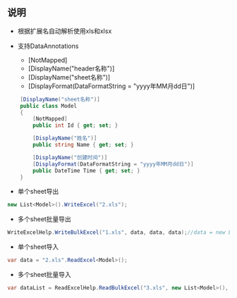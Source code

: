 ﻿## 说明

- 根据扩展名自动解析使用xls和xlsx

- 支持DataAnnotations
    - [NotMapped]
    - [DisplayName("header名称")]
    - [DisplayName("sheet名称")]
    - [DisplayFormat(DataFormatString = "yyyy年MM月dd日")]

```C#
    [DisplayName("sheet名称")]
    public class Model
    {
        [NotMapped]
        public int Id { get; set; }

        [DisplayName("姓名")]
        public string Name { get; set; }

        [DisplayName("创建时间")]
        [DisplayFormat(DataFormatString = "yyyy年MM月dd日")]
        public DateTime Time { get; set; }
    }
```

- 单个sheet导出
```C#
new List<Model>().WriteExcel("2.xls");
```

- 多个sheet批量导出
```C#
WriteExcelHelp.WriteBulkExcel("1.xls", data, data, data);//data = new List<Model>()
```

- 单个sheet导入
```C#
var data = "2.xls".ReadExcel<Model>();
```

- 多个sheet批量导入
```C#
var dataList = ReadExcelHelp.ReadBulkExcel("3.xls", new List<Model>(), new List<Model>(), new List<Model>());
```



